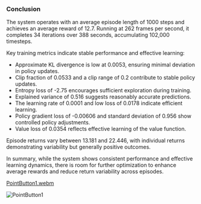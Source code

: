 ### Conclusion

The system operates with an average episode length of 1000 steps and achieves an average reward of 12.7. Running at 262 frames per second, it completes 34 iterations over 388 seconds, accumulating 102,000 timesteps.

Key training metrics indicate stable performance and effective learning:
- Approximate KL divergence is low at 0.0053, ensuring minimal deviation in policy updates.
- Clip fraction of 0.0533 and a clip range of 0.2 contribute to stable policy updates.
- Entropy loss of -2.75 encourages sufficient exploration during training.
- Explained variance of 0.516 suggests reasonably accurate predictions.
- The learning rate of 0.0001 and low loss of 0.0178 indicate efficient learning.
- Policy gradient loss of -0.00606 and standard deviation of 0.956 show controlled policy adjustments.
- Value loss of 0.0354 reflects effective learning of the value function.

Episode returns vary between 13.181 and 22.446, with individual returns demonstrating variability but generally positive outcomes.

In summary, while the system shows consistent performance and effective learning dynamics, there is room for further optimization to enhance average rewards and reduce return variability across episodes.

[PointButton1.webm](https://github.com/Naveed776/Safe_expolration_RL_SafetyGym/assets/91262613/7c0ddc91-49ce-4b68-81a6-69ae755b6a31)


![PointButton1](https://github.com/Naveed776/Safe_expolration_RL_SafetyGym/assets/91262613/29dea918-5269-4e7b-91ed-3cad2e2a7db3)


